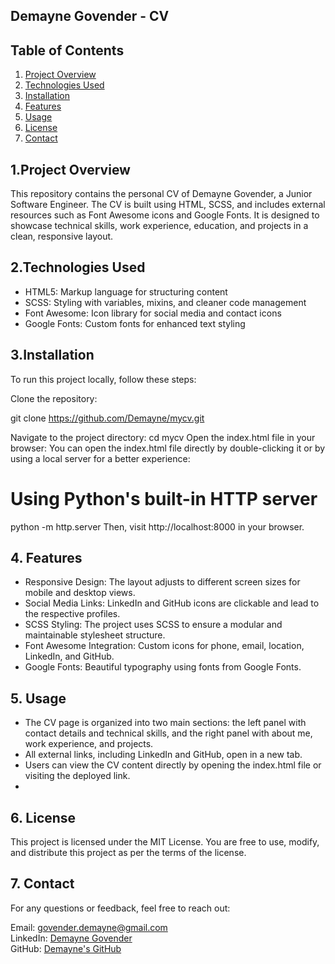 ## Demayne Govender - CV

## Table of Contents
1. [Project Overview](#project-overview)
2. [Technologies Used](#technologies-used)
3. [Installation](#installation)
4. [Features](#features)
5. [Usage](#usage)
6. [License](#license)
7. [Contact](#contact)

## 1.Project Overview
This repository contains the personal CV of Demayne Govender, a Junior Software Engineer. The CV is built using HTML, SCSS, and includes external resources such as Font Awesome icons and Google Fonts. It is designed to showcase technical skills, work experience, education, and projects in a clean, responsive layout.

## 2.Technologies Used
- HTML5: Markup language for structuring content  
- SCSS: Styling with variables, mixins, and cleaner code management  
- Font Awesome: Icon library for social media and contact icons  
- Google Fonts: Custom fonts for enhanced text styling  


## 3.Installation
To run this project locally, follow these steps:

Clone the repository:

git clone https://github.com/Demayne/mycv.git  

Navigate to the project directory:
cd mycv
Open the index.html file in your browser: You can open the index.html file directly by double-clicking it or by using a local server for a better experience:

# Using Python's built-in HTTP server
python -m http.server
Then, visit http://localhost:8000 in your browser.

## 4. Features
- Responsive Design: The layout adjusts to different screen sizes for mobile and desktop views.
- Social Media Links: LinkedIn and GitHub icons are clickable and lead to the respective profiles.
- SCSS Styling: The project uses SCSS to ensure a modular and maintainable stylesheet structure.
- Font Awesome Integration: Custom icons for phone, email, location, LinkedIn, and GitHub.
- Google Fonts: Beautiful typography using fonts from Google Fonts.
  
## 5. Usage
- The CV page is organized into two main sections: the left panel with contact details and technical skills, and the right panel with about me, work experience, and projects.
- All external links, including LinkedIn and GitHub, open in a new tab.
- Users can view the CV content directly by opening the index.html file or visiting the deployed link.
- 

## 6. License
This project is licensed under the MIT License. You are free to use, modify, and distribute this project as per the terms of the license.  

## 7. Contact
For any questions or feedback, feel free to reach out:  

Email: govender.demayne@gmail.com  
LinkedIn: [Demayne Govender](https://www.linkedin.com/in/demayne-govender-452890316)  
GitHub: [Demayne's GitHub ](https://github.com/Demayne)   



